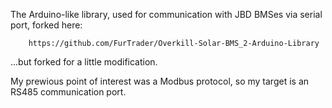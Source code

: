 The Arduino-like library, used for communication with JBD BMSes via serial port,
forked here:

        https://github.com/FurTrader/Overkill-Solar-BMS_2-Arduino-Library

...but forked for a little modification.

My prewious point <working> of interest was a Modbus protocol, so my target is an RS485 communication port.
